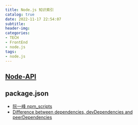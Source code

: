 ```yaml
---
title: Node.js 知识索引
catalog: true
date: 2022-11-17 22:54:07
subtitle:
header-img:
categories:
- TECH
- FrontEnd
- node.js
tags:
- node.js
---
```



## [Node-API](https://nodejs.github.io/node-addon-examples/about/what/)

## package.json

- [阮一峰 npm_scripts](https://www.ruanyifeng.com/blog/2016/10/npm_scripts.html)
- [Difference between dependencies, devDependencies and peerDependencies](./Difference-between-dependencies-devDependencies-and-peerDependencies.html)